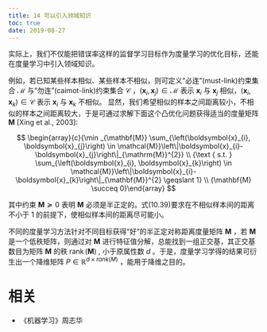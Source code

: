 ```yaml
---
title: 14 可以引入领域知识
toc: true
date: 2019-08-27
---
```


实际上，我们不仅能把错误率这样的监督学习目标作为度量学习的优化目标，还能在度量学习中引入领域知识。

例如，若已知某些样本相似、某些样本不相似，则可定义“必连”(must-link)约束集合 $\mathcal{M}$ 与“勿连”(caimot-link)约束集合 $\mathcal{C}$ ，$\left(\boldsymbol{x}_{i}, \boldsymbol{x}_{j}\right) \in \mathcal{M}$  表示 $\boldsymbol{x}_{i}$ 与 $\boldsymbol{x}_{j}$ 相似，$\left(\boldsymbol{x}_{i}, \boldsymbol{x}_{k}\right) \in \mathcal{C}$ 表示 $\boldsymbol{x}_{i}$ 与 $\boldsymbol{x}_{k}$ 不相似。 显然，我们希望相似的样本之间距离较小，不相似的样本之间距离较大，于是可通过求解下面这个凸优化问题获得适当的度量矩阵 $\mathbf{M}$ [Xing et al., 2003]:

$$
\begin{array}{c}{\min _{\mathbf{M}} \sum_{\left(\boldsymbol{x}_{i}, \boldsymbol{x}_{j}\right) \in \mathcal{M}}\left\|\boldsymbol{x}_{i}-\boldsymbol{x}_{j}\right\|_{\mathrm{M}}^{2}} \\ {\text { s.t. } \sum_{\left(\boldsymbol{x}_{i}, \boldsymbol{x}_{k}\right) \in \mathcal{M}}\left\|\boldsymbol{x}_{i}-\boldsymbol{x}_{k}\right\|_{\mathbf{M}}^{2} \geqslant 1} \\ {\mathbf{M} \succeq 0}\end{array}
$$

其中约束 $\mathbf{M} \succeq 0$ 表明 $\mathbf{M}$ 必须是半正定的。式(10.39)要求在不相似样本间的距离不小于 1 的前提下，使相似样本间的距离尽可能小。


不同的度量学习方法针对不同目标获得“好”的半正定对称距离度量矩阵 $\mathbf{M}$ ，若 $\mathbf{M}$ 是一个低秩矩阵，则通过对 $\mathbf{M}$ 进行特征值分解，总能找到一组正交基，其正交基数目为矩阵 $\mathbf{M}$ 的秩 $\operatorname{rank}(\mathbf{M})$ , 小于原属性数 $d$ 。于是，度量学习学得的结果可衍生出一个降维矩阵 $P\in\mathbb{R}^{d\times rank(M)}$ ，能用于降维之目的。









# 相关

- 《机器学习》周志华
